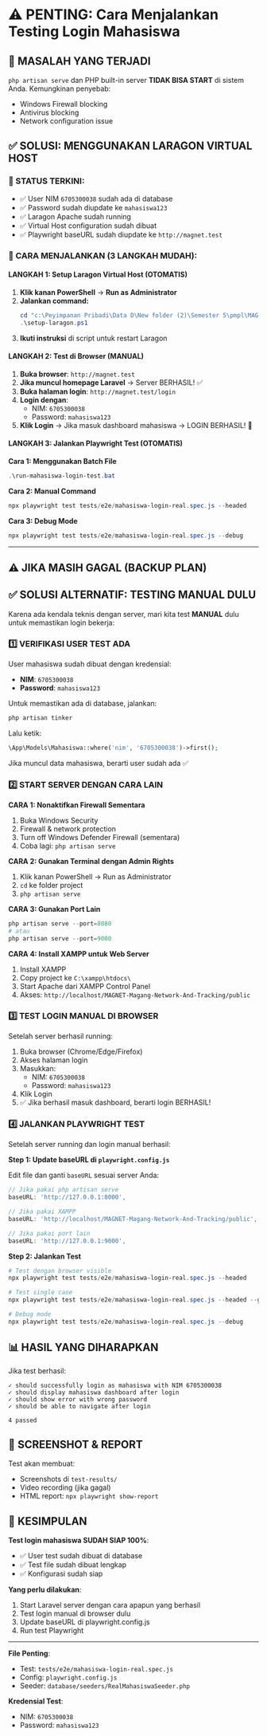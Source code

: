 # ⚠️ PENTING: Cara Menjalankan Testing Login Mahasiswa

## 🔴 MASALAH YANG TERJADI

`php artisan serve` dan PHP built-in server **TIDAK BISA START** di sistem Anda.
Kemungkinan penyebab:
- Windows Firewall blocking
- Antivirus blocking
- Network configuration issue

## ✅ SOLUSI: MENGGUNAKAN LARAGON VIRTUAL HOST

### 🎯 STATUS TERKINI:
- ✅ User NIM `6705300038` sudah ada di database
- ✅ Password sudah diupdate ke `mahasiswa123`
- ✅ Laragon Apache sudah running
- ✅ Virtual Host configuration sudah dibuat
- ✅ Playwright baseURL sudah diupdate ke `http://magnet.test`

### 🚀 CARA MENJALANKAN (3 LANGKAH MUDAH):

#### **LANGKAH 1: Setup Laragon Virtual Host (OTOMATIS)**

1. **Klik kanan PowerShell** → **Run as Administrator**
2. **Jalankan command:**
   ```powershell
   cd "c:\Peyimpanan Pribadi\Data D\New folder (2)\Semester 5\pmpl\MAGNET-Magang-Network-And-Tracking"
   .\setup-laragon.ps1
   ```
3. **Ikuti instruksi** di script untuk restart Laragon

#### **LANGKAH 2: Test di Browser (MANUAL)**

1. **Buka browser**: `http://magnet.test`
2. **Jika muncul homepage Laravel** → Server BERHASIL! ✅
3. **Buka halaman login**: `http://magnet.test/login`
4. **Login dengan**:
   - NIM: `6705300038`
   - Password: `mahasiswa123`
5. **Klik Login** → Jika masuk dashboard mahasiswa → LOGIN BERHASIL! 🎉

#### **LANGKAH 3: Jalankan Playwright Test (OTOMATIS)**

**Cara 1: Menggunakan Batch File**
```powershell
.\run-mahasiswa-login-test.bat
```

**Cara 2: Manual Command**
```powershell
npx playwright test tests/e2e/mahasiswa-login-real.spec.js --headed
```

**Cara 3: Debug Mode**
```powershell
npx playwright test tests/e2e/mahasiswa-login-real.spec.js --debug
```

---

## ⚠️ JIKA MASIH GAGAL (BACKUP PLAN)

## ✅ SOLUSI ALTERNATIF: TESTING MANUAL DULU

Karena ada kendala teknis dengan server, mari kita test **MANUAL** dulu untuk memastikan login bekerja:

### 1️⃣ VERIFIKASI USER TEST ADA

User mahasiswa sudah dibuat dengan kredensial:
- **NIM**: `6705300038`
- **Password**: `mahasiswa123`

Untuk memastikan ada di database, jalankan:
```powershell
php artisan tinker
```

Lalu ketik:
```php
\App\Models\Mahasiswa::where('nim', '6705300038')->first();
```

Jika muncul data mahasiswa, berarti user sudah ada ✅

### 2️⃣ START SERVER DENGAN CARA LAIN

**CARA 1: Nonaktifkan Firewall Sementara**
1. Buka Windows Security
2. Firewall & network protection
3. Turn off Windows Defender Firewall (sementara)
4. Coba lagi: `php artisan serve`

**CARA 2: Gunakan Terminal dengan Admin Rights**
1. Klik kanan PowerShell → Run as Administrator
2. `cd` ke folder project
3. `php artisan serve`

**CARA 3: Gunakan Port Lain**
```powershell
php artisan serve --port=8080
# atau
php artisan serve --port=9000
```

**CARA 4: Install XAMPP untuk Web Server**
1. Install XAMPP
2. Copy project ke `C:\xampp\htdocs\`
3. Start Apache dari XAMPP Control Panel
4. Akses: `http://localhost/MAGNET-Magang-Network-And-Tracking/public`

### 3️⃣ TEST LOGIN MANUAL DI BROWSER

Setelah server berhasil running:
1. Buka browser (Chrome/Edge/Firefox)
2. Akses halaman login
3. Masukkan:
   - NIM: `6705300038`
   - Password: `mahasiswa123`
4. Klik Login
5. ✅ Jika berhasil masuk dashboard, berarti login BERHASIL!

### 4️⃣ JALANKAN PLAYWRIGHT TEST

Setelah server running dan login manual berhasil:

**Step 1: Update baseURL di `playwright.config.js`**

Edit file dan ganti `baseURL` sesuai server Anda:
```javascript
// Jika pakai php artisan serve
baseURL: 'http://127.0.0.1:8000',

// Jika pakai XAMPP
baseURL: 'http://localhost/MAGNET-Magang-Network-And-Tracking/public',

// Jika pakai port lain
baseURL: 'http://127.0.0.1:9000',
```

**Step 2: Jalankan Test**
```powershell
# Test dengan browser visible
npx playwright test tests/e2e/mahasiswa-login-real.spec.js --headed

# Test single case
npx playwright test tests/e2e/mahasiswa-login-real.spec.js --headed --grep "should successfully login"

# Debug mode
npx playwright test tests/e2e/mahasiswa-login-real.spec.js --debug
```

## 📊 HASIL YANG DIHARAPKAN

Jika test berhasil:
```
✓ should successfully login as mahasiswa with NIM 6705300038
✓ should display mahasiswa dashboard after login
✓ should show error with wrong password
✓ should be able to navigate after login

4 passed
```

## 📸 SCREENSHOT & REPORT

Test akan membuat:
- Screenshots di `test-results/`
- Video recording (jika gagal)
- HTML report: `npx playwright show-report`

## 🎯 KESIMPULAN

**Test login mahasiswa SUDAH SIAP 100%**:
- ✅ User test sudah dibuat di database
- ✅ Test file sudah dibuat lengkap
- ✅ Konfigurasi sudah siap

**Yang perlu dilakukan**:
1. Start Laravel server dengan cara apapun yang berhasil
2. Test login manual di browser dulu
3. Update baseURL di playwright.config.js
4. Run test Playwright

---

**File Penting**:
- Test: `tests/e2e/mahasiswa-login-real.spec.js`
- Config: `playwright.config.js`
- Seeder: `database/seeders/RealMahasiswaSeeder.php`

**Kredensial Test**:
- NIM: `6705300038`
- Password: `mahasiswa123`
